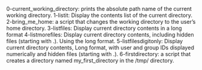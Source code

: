 0-current_working_directory: prints the absolute path name of the current working directory.
1-listit: Display the contents list of the current directory.
2-bring_me_home:  a script that changes the working directory to the user’s home directory.
3-listfiles: Display current directory contents in a long format
4-listmorefiles: Display current directory contents, including hidden files (starting with .). Using the long format.
5-listfilesdigitonly: Display current directory contents, Long format, with user and group IDs displayed numerically and hidden files (starting with .).
6-firstdirectory: a script that creates a directory named my_first_directory in the /tmp/ directory.


